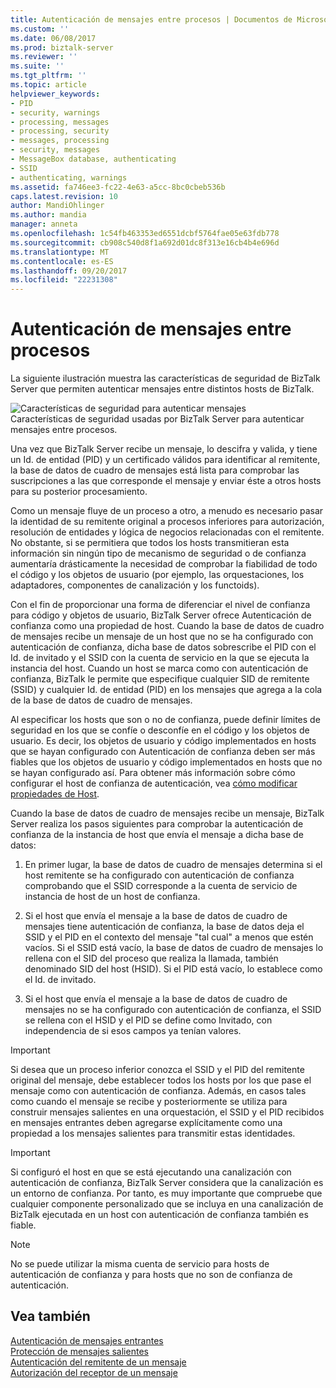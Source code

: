 ```yaml
---
title: Autenticación de mensajes entre procesos | Documentos de Microsoft
ms.custom: ''
ms.date: 06/08/2017
ms.prod: biztalk-server
ms.reviewer: ''
ms.suite: ''
ms.tgt_pltfrm: ''
ms.topic: article
helpviewer_keywords:
- PID
- security, warnings
- processing, messages
- processing, security
- messages, processing
- security, messages
- MessageBox database, authenticating
- SSID
- authenticating, warnings
ms.assetid: fa746ee3-fc22-4e63-a5cc-8bc0cbeb536b
caps.latest.revision: 10
author: MandiOhlinger
ms.author: mandia
manager: anneta
ms.openlocfilehash: 1c54fb463353ed6551dcbf5764fae05e63fdb778
ms.sourcegitcommit: cb908c540d8f1a692d01dc8f313e16cb4b4e696d
ms.translationtype: MT
ms.contentlocale: es-ES
ms.lasthandoff: 09/20/2017
ms.locfileid: "22231308"
---
```

# <a name="authentication-of-messages-between-processes"></a>Autenticación de mensajes entre procesos
La siguiente ilustración muestra las características de seguridad de BizTalk Server que permiten autenticar mensajes entre distintos hosts de BizTalk.  
  
 ![Características de seguridad para autenticar mensajes](../core/media/ebiz-plan-secoverview-auth-process.gif "ebiz_plan_secoverview_auth_process")  
Características de seguridad usadas por BizTalk Server para autenticar mensajes entre procesos.  
  
 Una vez que BizTalk Server recibe un mensaje, lo descifra y valida, y tiene un Id. de entidad (PID) y un certificado válidos para identificar al remitente, la base de datos de cuadro de mensajes está lista para comprobar las suscripciones a las que corresponde el mensaje y enviar éste a otros hosts para su posterior procesamiento.  
  
 Como un mensaje fluye de un proceso a otro, a menudo es necesario pasar la identidad de su remitente original a procesos inferiores para autorización, resolución de entidades y lógica de negocios relacionadas con el remitente. No obstante, si se permitiera que todos los hosts transmitieran esta información sin ningún tipo de mecanismo de seguridad o de confianza aumentaría drásticamente la necesidad de comprobar la fiabilidad de todo el código y los objetos de usuario (por ejemplo, las orquestaciones, los adaptadores, componentes de canalización y los functoids).  
  
 Con el fin de proporcionar una forma de diferenciar el nivel de confianza para código y objetos de usuario, BizTalk Server ofrece Autenticación de confianza como una propiedad de host. Cuando la base de datos de cuadro de mensajes recibe un mensaje de un host que no se ha configurado con autenticación de confianza, dicha base de datos sobrescribe el PID con el Id. de invitado y el SSID con la cuenta de servicio en la que se ejecuta la instancia del host. Cuando un host se marca como con autenticación de confianza, BizTalk le permite que especifique cualquier SID de remitente (SSID) y cualquier Id. de entidad (PID) en los mensajes que agrega a la cola de la base de datos de cuadro de mensajes.  
  
 Al especificar los hosts que son o no de confianza, puede definir límites de seguridad en los que se confíe o desconfíe en el código y los objetos de usuario. Es decir, los objetos de usuario y código implementados en hosts que se hayan configurado con Autenticación de confianza deben ser más fiables que los objetos de usuario y código implementados en hosts que no se hayan configurado así. Para obtener más información sobre cómo configurar el host de confianza de autenticación, vea [cómo modificar propiedades de Host](../core/how-to-modify-host-properties.md).  
  
 Cuando la base de datos de cuadro de mensajes recibe un mensaje, BizTalk Server realiza los pasos siguientes para comprobar la autenticación de confianza de la instancia de host que envía el mensaje a dicha base de datos:  
  
1.  En primer lugar, la base de datos de cuadro de mensajes determina si el host remitente se ha configurado con autenticación de confianza comprobando que el SSID corresponde a la cuenta de servicio de instancia de host de un host de confianza.  
  
2.  Si el host que envía el mensaje a la base de datos de cuadro de mensajes tiene autenticación de confianza, la base de datos deja el SSID y el PID en el contexto del mensaje "tal cual" a menos que estén vacíos. Si el SSID está vacío, la base de datos de cuadro de mensajes lo rellena con el SID del proceso que realiza la llamada, también denominado SID del host (HSID). Si el PID está vacío, lo establece como el Id. de invitado.  
  
3.  Si el host que envía el mensaje a la base de datos de cuadro de mensajes no se ha configurado con autenticación de confianza, el SSID se rellena con el HSID y el PID se define como Invitado, con independencia de si esos campos ya tenían valores.  
  
> [!IMPORTANT]
>  Si desea que un proceso inferior conozca el SSID y el PID del remitente original del mensaje, debe establecer todos los hosts por los que pase el mensaje como con autenticación de confianza. Además, en casos tales como cuando el mensaje se recibe y posteriormente se utiliza para construir mensajes salientes en una orquestación, el SSID y el PID recibidos en mensajes entrantes deben agregarse explícitamente como una propiedad a los mensajes salientes para transmitir estas identidades.  
  
> [!IMPORTANT]
>  Si configuró el host en que se está ejecutando una canalización con autenticación de confianza, BizTalk Server considera que la canalización es un entorno de confianza. Por tanto, es muy importante que compruebe que cualquier componente personalizado que se incluya en una canalización de BizTalk ejecutada en un host con autenticación de confianza también es fiable.  
  
> [!NOTE]
>  No se puede utilizar la misma cuenta de servicio para hosts de autenticación de confianza y para hosts que no son de confianza de autenticación.  
  
## <a name="see-also"></a>Vea también  
 [Autenticación de mensajes entrantes](../core/inbound-message-authentication.md)   
 [Protección de mensajes salientes](../core/outbound-message-protection.md)   
 [Autenticación del remitente de un mensaje](../core/authenticating-the-sender-of-a-message.md)   
 [Autorización del receptor de un mensaje](../core/authorizing-the-receiver-of-a-message.md)